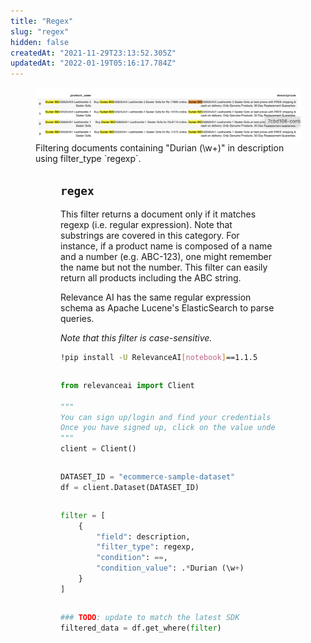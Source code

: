 ```yaml
---
title: "Regex"
slug: "regex"
hidden: false
createdAt: "2021-11-29T23:13:52.305Z"
updatedAt: "2022-01-19T05:16:17.784Z"
---
```

<figure>
<img src="https://github.com/RelevanceAI/RelevanceAI-readme-docs/blob/1.1.5/docs_template/GENERAL_FEATURES/_assets/regex.png?raw=true" width="2048" alt="7cbd106-contains.png" />
<figcaption>Filtering documents containing "Durian (\w+)" in description using filter_type `regexp`.</figcaption>
<figure>

## `regex`
This filter returns a document only if it matches regexp (i.e. regular expression). Note that substrings are covered in this category. For instance, if a product name is composed of a name and a number (e.g. ABC-123), one might remember the name but not the number. This filter can easily return all products including the ABC string.

Relevance AI has the same regular expression schema as Apache Lucene's ElasticSearch to parse queries.

*Note that this filter is case-sensitive.*

```bash Bash
!pip install -U RelevanceAI[notebook]==1.1.5
```
```bash
```

```python Python (SDK)
from relevanceai import Client

"""
You can sign up/login and find your credentials here: https://cloud.relevance.ai/sdk/api
Once you have signed up, click on the value under `Activation token` and paste it here
"""
client = Client()
```
```python
```

```python Python (SDK)
DATASET_ID = "ecommerce-sample-dataset"
df = client.Dataset(DATASET_ID)
```
```python
```

```python Python (SDK)
filter = [
    {
        "field": description,
        "filter_type": regexp,
        "condition": ==,
        "condition_value": .*Durian (\w+)
    }
]
```
```python
```

```python Python (SDK)
### TODO: update to match the latest SDK
filtered_data = df.get_where(filter)
```
```python
```


